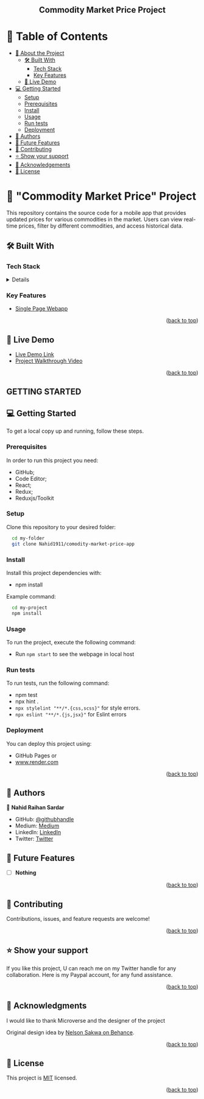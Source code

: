 <a name="readme-top"></a>

<div align="center">

  <h2><b>Commodity Market Price Project</b></h2>

</div>

# 📗 Table of Contents

- [📖 About the Project](#about-project)
  - [🛠 Built With](#built-with)
    - [Tech Stack](#tech-stack)
    - [Key Features](#key-features)
  - [🚀 Live Demo](#live-demo)
- [💻 Getting Started](#getting-started)
  - [Setup](#setup)
  - [Prerequisites](#prerequisites)
  - [Install](#install)
  - [Usage](#usage)
  - [Run tests](#run-tests)
  - [Deployment](#triangular_flag_on_post-deployment)
- [👥 Authors](#authors)
- [🔭 Future Features](#future-features)
- [🤝 Contributing](#contributing)
- [⭐️ Show your support](#support)
- [🙏 Acknowledgements](#acknowledgements)
- [📝 License](#license)

# 📖 "Commodity Market Price" Project <a name="about-project"></a>

This repository contains the source code for a mobile app that provides updated prices for various commodities in the market. Users can view real-time prices, filter by different commodities, and access historical data.

## 🛠 Built With <a name="built-with"></a>

### Tech Stack <a name="tech-stack"></a>

<details>
  <ul>
    <li><a href="https://react-redux.js.org/">React-Redux</a></li>
    <li><a href="https://react-bootstrap.netlify.app/">React-Bootstrap</a></li>
    <li><a href="https://jestjs.io/docs/getting-started">jest</a></li>
  </ul>
</details>

### Key Features <a name="key-features"></a>

- [Single Page Webapp](https://en.wikipedia.org/wiki/Single-page_application)

<p align="right">(<a href="#readme-top">back to top</a>)</p>

## 🚀 Live Demo <a name="live-demo"></a>

- [Live Demo Link](https://commodity-market-latest-price.onrender.com)
- [Project Walkthrough Video](https://www.loom.com/share/8f657a3ec8534483a2ab599bfae0bbbe?sid=052fb269-652c-4f3f-accc-71383a8b9fd7)

<p align="right">(<a href="#readme-top">back to top</a>)</p>

## GETTING STARTED

## 💻 Getting Started <a name="getting-started"></a>

To get a local copy up and running, follow these steps.

### Prerequisites

In order to run this project you need:

- GitHub;
- Code Editor;
- React;
- Redux;
- Reduxjs/Toolkit

### Setup

Clone this repository to your desired folder:

```sh
  cd my-folder
  git clone Nahid1911/comodity-market-price-app
```

### Install

Install this project dependencies with:

- npm install

Example command:

```sh
  cd my-project
  npm install
```

### Usage

To run the project, execute the following command:

- Run `npm start` to see the webpage in local host

### Run tests

To run tests, run the following command:

- npm test
- npx hint .
- `npx stylelint "**/*.{css,scss}"` for style errors.
- `npx eslint "**/*.{js,jsx}"` for Eslint errors

### Deployment

You can deploy this project using:

- GitHub Pages or
- www.render.com

<p align="right">(<a href="#readme-top">back to top</a>)</p>

<!-- AUTHORS -->

## 👥 Authors <a name="authors"></a>

👤 **Nahid Raihan Sardar**

- GitHub: [@githubhandle](https://github.com/Nahid1911)
- Medium: [Medium](https://medium.com/@nahid.raihan)
- LinkedIn: [LinkedIn](https://www.linkedin.com/in/nahidraihan/)
- Twitter: [Twitter](https://twitter.com/Nahid1911)

## 🔭 Future Features <a name="future-features"></a>

- [ ] **Nothing**

<p align="right">(<a href="#readme-top">back to top</a>)</p>

## 🤝 Contributing <a name="contributing"></a>

Contributions, issues, and feature requests are welcome!

<p align="right">(<a href="#readme-top">back to top</a>)</p>

## ⭐️ Show your support <a name="support"></a>

If you like this project, U can reach me on my Twitter handle for any collaboration. Here is my Paypal account, for any fund assistance.

<p align="right">(<a href="#readme-top">back to top</a>)</p>

## 🙏 Acknowledgments <a name="acknowledgements"></a>

I would like to thank Microverse and the designer of the project

Original design idea by [Nelson Sakwa on Behance](https://www.behance.net/sakwadesignstudio).

<p align="right">(<a href="#readme-top">back to top</a>)</p>

## 📝 License <a name="license"></a>

This project is [MIT](./LICENSE) licensed.

<p align="right">(<a href="#readme-top">back to top</a>)</p>
